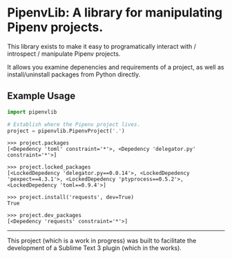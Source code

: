 # PipenvLib: A library for manipulating Pipenv projects.

This library exists to make it easy to programatically interact with / introspect / manipulate Pipenv projects.

It allows you examine depenencies and requirements of a project, as well as install/uninstall packages from Python directly.


## Example Usage

```python
import pipenvlib

# Establish where the Pipenv project lives.
project = pipenvlib.PipenvProject('.')

```

```pycon
>>> project.packages
[<Depedency 'toml' constraint='*'>, <Depedency 'delegator.py' constraint='*'>]

>>> project.locked_packages
[<LockedDepedency 'delegator.py==0.0.14'>, <LockedDepedency 'pexpect==4.3.1'>, <LockedDepedency 'ptyprocess==0.5.2'>, <LockedDepedency 'toml==0.9.4'>]

>>> project.install('requests', dev=True)
True

>>> project.dev_packages
[<Depedency 'requests' constraint='*'>]
```

------------

This project (which is a work in progress) was built to facilitate the development of a Sublime Text 3 plugin (which in the works).

